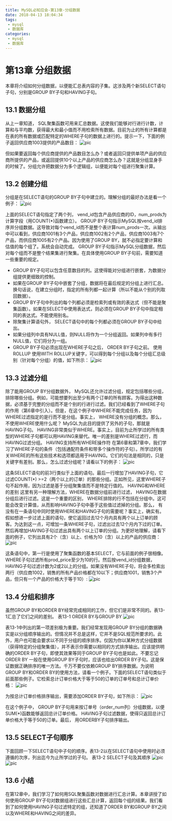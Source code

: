 ```yaml
---
title: MySQL必知应会-第13章-分组数据
date: 2018-04-13 18:04:34
tags:
 - mysql
 - 数据库
categories:
 - mysql
 - 数据库
---
```


# 第13章 分组数据
本章将介绍如何分组数据，以便能汇总表内容的子集。这涉及两个新SELECT语句子句，分别是GROUP BY子句和HAVING子句。

## 13.1 数据分组
从上一章知道， SQL聚集函数可用来汇总数据。这使我们能够对行进行计数，计算和与平均数，获得最大和最小值而不用检索所有数据。目前为止的所有计算都是在表的所有数据或匹配特定的WHERE子句的数据上进行的。提示一下，下面的例子返回供应商1003提供的产品数目：
![pic](MySQL必知应会-第13章-分组数据/Snipaste_2018-04-14_09-10-41.png)

但如果要返回每个供应商提供的产品数目怎么办？或者返回只提供单项产品的供应商所提供的产品，或返回提供10个以上产品的供应商怎么办？这就是分组显身手的时候了。分组允许把数据分为多个逻辑组，以便能对每个组进行聚集计算。

## 13.2 创建分组
分组是在SELECT语句的GROUP BY子句中建立的。理解分组的最好办法是看一个例子：
![pic](MySQL必知应会-第13章-分组数据/Snipaste_2018-04-14_09-13-37.png)

上面的SELECT语句指定了两个列， vend_id包含产品供应商的ID，num_prods为计算字段（用COUNT(\*)函数建立）。 GROUP BY子句指示MySQL按vend_id排序并分组数据。这导致对每个vend_id而不是整个表计算num_prods一次。从输出中可以看到，供应商1001有3个产品，供应商1002有2个产品，供应商1003有7个产品，而供应商1005有2个产品。因为使用了GROUP BY，就不必指定要计算和估值的每个组了。系统会自动完成。 GROUP BY子句指示MySQL分组数据，然后对每个组而不是整个结果集进行聚集。在具体使用GROUP BY子句前，需要知道一些重要的规定。
 - GROUP BY子句可以包含任意数目的列。这使得能对分组进行嵌套，为数据分组提供更细致的控制。 
 - 如果在GROUP BY子句中嵌套了分组，数据将在最后规定的分组上进行汇总。换句话说，在建立分组时，指定的所有列都一起计算（所以不能从个别的列取回数据）。 
 - GROUP BY子句中列出的每个列都必须是检索列或有效的表达式（但不能是聚集函数）。如果在SELECT中使用表达式，则必须在GROUP BY子句中指定相同的表达式。不能使用别名。 
 - 除聚集计算语句外， SELECT语句中的每个列都必须在GROUP BY子句中给出。 
 - 如果分组列中具有NULL值，则NULL将作为一个分组返回。如果列中有多行NULL值，它们将分为一组。 
 - GROUP BY子句必须出现在WHERE子句之后， ORDER BY子句之前。
使用ROLLUP 使用WITH ROLLUP关键字，可以得到每个分组以及每个分组汇总级别（针对每个分组）的值，如下所示：
![pic](MySQL必知应会-第13章-分组数据/Snipaste_2018-04-14_09-23-38.png)

## 13.3 过滤分组
除了能用GROUP BY分组数据外， MySQL还允许过滤分组，规定包括哪些分组，排除哪些分组。例如，可能想要列出至少有两个订单的所有顾客。为得出这种数据，必须基于完整的分组而不是个别的行进行过滤。我们已经看到了WHERE子句的作用（第6章中引入）。但是，在这个例子中WHERE不能完成任务，因为WHERE过滤指定的是行而不是分组。事实上， WHERE没有分组的概念。那么，不使用WHERE使用什么呢？ MySQL为此目的提供了另外的子句，那就是HAVING子句。 HAVING非常类似于WHERE。事实上，目前为止所学过的所有类型的WHERE子句都可以用HAVING来替代。唯一的差别是WHERE过滤行，而HAVING过滤分组。
HAVING支持所有WHERE操作符 在第6章和第7章中，我们学习了WHERE子句的条件（包括通配符条件和带多个操作符的子句）。所学过的有关WHERE的所有这些技术和选项都适用于HAVING。它们的句法是相同的，只是关键字有差别。那么，怎么过滤分组呢？请看以下的例子：
![pic](MySQL必知应会-第13章-分组数据/Snipaste_2018-04-14_09-26-36.png)

这条SELECT语句的前3行类似于上面的语句。最后一行增加了HAVING子句，它过滤COUNT(\*) >=2（两个以上的订单）的那些分组。正如所见，这里WHERE子句不起作用，因为过滤是基于分组聚集值而不是特定行值的。
HAVING和WHERE的差别 这里有另一种理解方法，WHERE在数据分组前进行过滤， HAVING在数据分组后进行过滤。这是一个重要的区别， WHERE排除的行不包括在分组中。这可能会改变计算值，从而影响HAVING子句中基于这些值过滤掉的分组。那么， 有没有在一条语句中同时使用WHERE和HAVING子句的需要呢？事实上，确实有。假如想进一步过滤上面的语句，使它返回过去12个月内具有两个以上订单的顾客。为达到这一点，可增加一条WHERE子句，过滤出过去12个月内下过的订单。然后再增加HAVING子句过滤出具有两个以上订单的分组。为更好地理解，请看下面的例子，它列出具有2个（含）以上、价格为10（含）以上的产品的供应商：
![pic](MySQL必知应会-第13章-分组数据/Snipaste_2018-04-14_09-29-50.png)

这条语句中，第一行是使用了聚集函数的基本SELECT，它与前面的例子很相像。 WHERE子句过滤所有prod_price至少为10的行。然后按vend_id分组数据， HAVING子句过滤计数为2或2以上的分组。如果没有WHERE子句，将会多检索出两行（供应商1002，销售的所有产品价格都在10以下；供应商1001，销售3个产品，但只有一个产品的价格大于等于10）:
![pic](MySQL必知应会-第13章-分组数据/Snipaste_2018-04-14_09-30-39.png)

## 13.4 分组和排序
虽然GROUP BY和ORDER BY经常完成相同的工作，但它们是非常不同的。表13-1汇总了它们之间的差别。
表13-1 ORDER BY与GROUP BY
![pic](MySQL必知应会-第13章-分组数据/Snipaste_2018-04-14_09-31-54.png)

表13-1中列出的第一项差别极为重要。我们经常发现用GROUP BY分组的数据确实是以分组顺序输出的。但情况并不总是这样，它并不是SQL规范所要求的。此外，用户也可能会要求以不同于分组的顺序排序。仅因为你以某种方式分组数据（获得特定的分组聚集值），并不表示你需要以相同的方式排序输出。应该提供明确的ORDER BY子句，即使其效果等同于GROUP BY子句也是如此。不要忘记ORDER BY 一般在使用GROUP BY子句时，应该也给出ORDER BY子句。这是保证数据正确排序的唯一方法。千万不要仅依赖GROUP BY排序数据。为说明GROUP BY和ORDER BY的使用方法，请看一个例子。下面的SELECT语句类似于前面那些例子。它检索总计订单价格大于等于50的订单的订单号和总计订单价格：
![pic](MySQL必知应会-第13章-分组数据/Snipaste_2018-04-14_09-37-58.png)

为按总计订单价格排序输出，需要添加ORDER BY子句，如下所示：
![pic](MySQL必知应会-第13章-分组数据/Snipaste_2018-04-14_09-38-14.png)

在这个例子中， GROUP BY子句用来按订单号（order_num列）分组数据，以便SUM(\*)函数能够返回总计订单价格。 HAVING子句过滤数据，使得只返回总计订单价格大于等于50的订单。最后， 用ORDERBY子句排序输出。

## 13.5 SELECT子句顺序
下面回顾一下SELECT语句中子句的顺序。表13-2以在SELECT语句中使用时必须遵循的次序，列出迄今为止所学过的子句。
表13-2 SELECT子句及其顺序
![pic](MySQL必知应会-第13章-分组数据/Snipaste_2018-04-14_09-39-26.png)
![pic](MySQL必知应会-第13章-分组数据/Snipaste_2018-04-14_09-39-38.png)

## 13.6 小结
在第12章中，我们学习了如何用SQL聚集函数对数据进行汇总计算。本章讲授了如何使用GROUP BY子句对数据组进行这些汇总计算，返回每个组的结果。我们看到了如何使用HAVING子句过滤特定的组，还知道了ORDER BY和GROUP BY之间以及WHERE和HAVING之间的差异。
